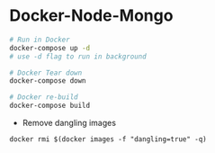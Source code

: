 # Docker-Node-Mongo

```bash
# Run in Docker
docker-compose up -d
# use -d flag to run in background

# Docker Tear down
docker-compose down

# Docker re-build
docker-compose build
```

- Remove dangling images

```
docker rmi $(docker images -f "dangling=true" -q)
```
